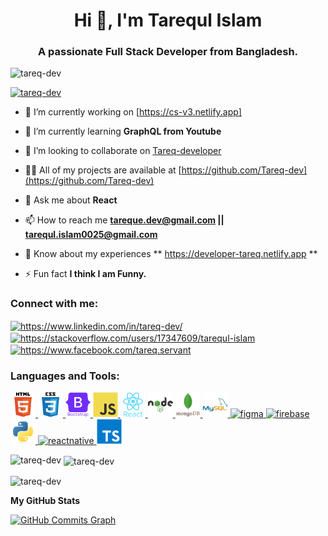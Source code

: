 <h1 align="center">Hi 👋, I'm Tarequl Islam</h1>
<h3 align="center">A passionate Full Stack Developer from Bangladesh.</h3>

<p align="left"> <img src="https://komarev.com/ghpvc/?username=tareq-dev&label=Profile%20views&color=0e75b6&style=flat" alt="tareq-dev" /> </p>

<p align="left"> <a href="https://github.com/ryo-ma/github-profile-trophy"><img src="https://github-profile-trophy.vercel.app/?username=tareq-dev" alt="tareq-dev" /></a> </p>

- 🔭 I’m currently working on [https://cs-v3.netlify.app]

- 🌱 I’m currently learning **GraphQL from Youtube**

- 👯 I’m looking to collaborate on [Tareq-developer](https://github.com/Tareq-dev)

- 👨‍💻 All of my projects are available at [https://github.com/Tareq-dev](https://github.com/Tareq-dev)

- 💬 Ask me about **React**

- 📫 How to reach me **tareque.dev@gmail.com || tarequl.islam0025@gmail.com**

- 📄 Know about my experiences ** https://developer-tareq.netlify.app **

- ⚡ Fun fact **I think I am Funny.**

<h3 align="left">Connect with me:</h3>
<p align="left">
<a href="https://linkedin.com/in/https://www.linkedin.com/in/tareq-dev/" target="blank"><img align="center" src="https://raw.githubusercontent.com/rahuldkjain/github-profile-readme-generator/master/src/images/icons/Social/linked-in-alt.svg" alt="https://www.linkedin.com/in/tareq-dev/" height="30" width="40" /></a>
<a href="https://stackoverflow.com/users/https://stackoverflow.com/users/17347609/tarequl-islam" target="blank"><img align="center" src="https://raw.githubusercontent.com/rahuldkjain/github-profile-readme-generator/master/src/images/icons/Social/stack-overflow.svg" alt="https://stackoverflow.com/users/17347609/tarequl-islam" height="30" width="40" /></a>
<a href="https://fb.com/https://www.facebook.com/tareq.servant" target="blank"><img align="center" src="https://raw.githubusercontent.com/rahuldkjain/github-profile-readme-generator/master/src/images/icons/Social/facebook.svg" alt="https://www.facebook.com/tareq.servant" height="30" width="40" /></a>
</p>

<h3 align="left">Languages and Tools:</h3>
<p align="left">
          <a href="https://www.w3.org/html/" target="_blank" rel="noreferrer">
            <img
              src="https://raw.githubusercontent.com/devicons/devicon/master/icons/html5/html5-original-wordmark.svg"
              alt="html5"
              width="40"
              height="40"
            />
          </a>
          <a
            href="https://www.w3schools.com/css/"
            target="_blank"
            rel="noreferrer"
          >
            <img
              src="https://raw.githubusercontent.com/devicons/devicon/master/icons/css3/css3-original-wordmark.svg"
              alt="css3"
              width="40"
              height="40"
            />
          </a>
          <a href="https://getbootstrap.com" target="_blank" rel="noreferrer">
            <img
              src="https://raw.githubusercontent.com/devicons/devicon/master/icons/bootstrap/bootstrap-plain-wordmark.svg"
              alt="bootstrap"
              width="40"
              height="40"
            />
          </a>
          <a
            href="https://developer.mozilla.org/en-US/docs/Web/JavaScript"
            target="_blank"
            rel="noreferrer"
          >
            <img
              src="https://raw.githubusercontent.com/devicons/devicon/master/icons/javascript/javascript-original.svg"
              alt="javascript"
              width="40"
              height="40"
            />
          </a>
          <a href="https://reactjs.org/" target="_blank" rel="noreferrer">
            <img
              src="https://raw.githubusercontent.com/devicons/devicon/master/icons/react/react-original-wordmark.svg"
              alt="react"
              width="40"
              height="40"
            />
          </a>
          <a href="https://nodejs.org" target="_blank" rel="noreferrer">
            <img
              src="https://raw.githubusercontent.com/devicons/devicon/master/icons/nodejs/nodejs-original-wordmark.svg"
              alt="nodejs"
              width="40"
              height="40"
            />
          </a>
          <a href="https://www.mongodb.com/" target="_blank" rel="noreferrer">
            <img
              src="https://raw.githubusercontent.com/devicons/devicon/master/icons/mongodb/mongodb-original-wordmark.svg"
              alt="mongodb"
              width="40"
              height="40"
            />
          </a>
          <a href="https://www.mysql.com/" target="_blank" rel="noreferrer">
            <img
              src="https://raw.githubusercontent.com/devicons/devicon/master/icons/mysql/mysql-original-wordmark.svg"
              alt="mysql"
              width="40"
              height="40"
            />
          </a>
          <a href="https://www.figma.com/" target="_blank" rel="noreferrer">
            <img
              src="https://www.vectorlogo.zone/logos/figma/figma-icon.svg"
              alt="figma"
              width="40"
              height="40"
            />
          </a>
          <a
            href="https://firebase.google.com/"
            target="_blank"
            rel="noreferrer"
          >
            <img
              src="https://www.vectorlogo.zone/logos/firebase/firebase-icon.svg"
              alt="firebase"
              width="40"
              height="40"
            />
          </a>
          <a href="https://www.python.org" target="_blank" rel="noreferrer">
            <img
              src="https://raw.githubusercontent.com/devicons/devicon/master/icons/python/python-original.svg"
              alt="python"
              width="40"
              height="40"
            />
          </a>
          <a href="https://reactnative.dev/" target="_blank" rel="noreferrer">
            <img
              src="https://reactnative.dev/img/header_logo.svg"
              alt="reactnative"
              width="40"
              height="40"
            />
          </a>
          <a
            href="https://www.typescriptlang.org/"
            target="_blank"
            rel="noreferrer"
          >
            <img
              src="https://raw.githubusercontent.com/devicons/devicon/master/icons/typescript/typescript-original.svg"
              alt="typescript"
              width="40"
              height="40"
            />
          </a>
        </p>

<p><img align="left" src="https://github-readme-stats.vercel.app/api/top-langs?username=tareq-dev&show_icons=true&locale=en&layout=compact" alt="tareq-dev" /></p>

<p>&nbsp;<img align="center" src="https://github-readme-stats.vercel.app/api?username=tareq-dev&show_icons=true&locale=en" alt="tareq-dev" /></p>

<p><img align="center" src="https://github-readme-streak-stats.herokuapp.com/?user=tareq-dev&" alt="tareq-dev" /></p>

<b>My GitHub Stats</b>

<a href="http://www.github.com/Tareq-dev"><img src="https://github-readme-activity-graph.vercel.app/graph?username=tareq-dev&bg_color=000000&color=f7f7f7&line=9c5ee8&point=fbff24&area=true&hide_border=true)" alt="GitHub Commits Graph" /></a>
